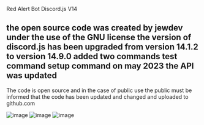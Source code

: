 Red Alert Bot Discord.js V14

the open source code was created by jewdev under the use of the GNU license
the version of discord.js has been upgraded from version 14.1.2 to version 14.9.0
added two commands
test command
setup command
on may 2023 the API was updated
------------------------------------------------------------------------------------------------
The code is open source and in the case of public use the public must be informed that the code has been updated and changed and uploaded to github.com


![image](https://user-images.githubusercontent.com/41511738/236639088-7e79efed-eba4-4d2d-aba0-2f019a59a573.png)
![image](https://user-images.githubusercontent.com/41511738/236639105-935ab6d8-0747-4afe-a6ca-cabae066cbe0.png)
![image](https://user-images.githubusercontent.com/41511738/236639237-0d0a7fc7-6ff0-4f34-b37a-5e5bedc4bc79.png)
